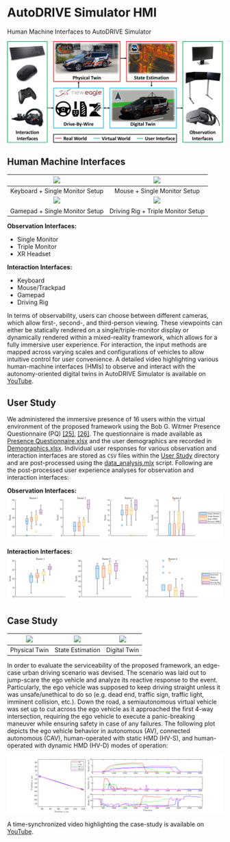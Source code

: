 # AutoDRIVE Simulator HMI
Human Machine Interfaces to AutoDRIVE Simulator

![Framework](Media/Framework.jpg)

## Human Machine Interfaces

<table>
<thead>
  <tr>
    <th align="center"><img src="Media/Keyboard.gif"></th>
    <th align="center"><img src="Media/Mouse.gif"></th>
  </tr>
</thead>
<tbody>
  <tr>
    <td align="center">Keyboard + Single Monitor Setup</td>
    <td align="center">Mouse + Single Monitor Setup</td>
  </tr>
  <tr>
    <td align="center"><img src="Media/Gamepad.gif"></td>
    <td align="center"><img src="Media/Driving Rig.gif"></td>
  </tr>
  <tr>
    <td align="center">Gamepad + Single Monitor Setup</td>
    <td align="center">Driving Rig + Triple Monitor Setup</td>
  </tr>
</tbody>
</table>

**Observation Interfaces:**
- Single Monitor
- Triple Monitor
- XR Headset

**Interaction Interfaces:**
- Keyboard
- Mouse/Trackpad
- Gamepad
- Driving Rig

In terms of observability, users can choose between different cameras, which allow first-, second-, and third-person viewing. These viewpoints can either be statically rendered on a single/triple-monitor display or dynamically rendered within a mixed-reality framework, which allows for a fully immersive user experience. For interaction, the input methods are mapped across varying scales and configurations of vehicles to allow intuitive control for user convenience. A detailed video highlighting various human-machine interfaces (HMIs) to observe and interact with the autonomy-oriented digital twins in AutoDRIVE Simulator is available on [YouTube](https://youtu.be/_cwrw1w5d_g?feature=shared).

## User Study

We administered the immersive presence of 16 users within the virtual environment of the proposed framework using the Bob G. Witmer Presence Questionnaire (PQ) [[25]](https://doi.org/10.1162/105474698565686), [[26]](https://doi.org/10.1162/105474605323384654). The questionnaire is made available as [Presence Questionnaire.xlsx](User%20Study/Presence%20Questionnaire.xlsx) and the user demographics are recorded in [Demographics.xlsx](User%20Study/Demographics.xlsx). Individual user responses for various observation and interaction interfaces are stored as `CSV` files within the [User Study](User%20Study) directory and are post-processed using the [data_analysis.mlx](User%20Study/data_analysis.mlx) script. Following are the post-processed user experience analyses for observation and interaction interfaces:

**Observation Interfaces:**
![User experience analyses for observation interfaces](User%20Study/data_analysis_observation.png)

**Interaction Interfaces:**
![User experience analyses for observation interfaces](User%20Study/data_analysis_interaction.png)

## Case Study

<table>
<thead>
  <tr>
    <th align="center"><img src="Media/Case Study - Physical Twin.gif"></th>
    <th align="center"><img src="Media/Case Study - RViz.gif"></th>
    <th align="center"><img src="Media/Case Study - Digital Twin.gif"></th>
  </tr>
</thead>
<tbody>
  <tr>
    <td align="center">Physical Twin</td>
    <td align="center">State Estimation</td>
    <td align="center">Digital Twin</td>
  </tr>
</tbody>
</table>

In order to evaluate the serviceability of the proposed framework, an edge-case urban driving scenario was devised. The scenario was laid out to jump-scare the ego vehicle and analyze its reactive response to the event. Particularly, the ego vehicle was supposed to keep driving straight unless it was unsafe/unethical to do so (e.g. dead end, traffic sign, traffic light, imminent collision, etc.). Down the road, a semiautonomous virtual vehicle was set up to cut across the ego vehicle as it approached the first 4-way intersection, requiring the ego vehicle to execute a panic-breaking maneuver while ensuring safety in case of any failures. The following plot depicts the ego vehicle behavior in autonomous (AV), connected autonomous (CAV), human-operated with static HMD (HV-S), and human-operated with dynamic HMD (HV-D) modes of operation:

![Ego vehicle behavior for panic-breaking case study](/Case%20Study/data_analysis.png)

 A time-synchronized video highlighting the case-study is available on [YouTube](https://youtu.be/gYeeRgntkpA?feature=shared).
